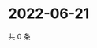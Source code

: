 # 2022-06-21

共 0 条

<!-- BEGIN WEIBO -->
<!-- 最后更新时间 Tue Jun 21 2022 00:25:10 GMT+0800 (China Standard Time) -->

<!-- END WEIBO -->
